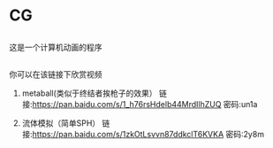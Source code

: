 # CG

##
这是一个计算机动画的程序

##
你可以在该链接下欣赏视频

1. metaball(类似于终结者挨枪子的效果）
链接:https://pan.baidu.com/s/1_h76rsHdelb44MrdIlhZUQ  密码:un1a

2. 流体模拟（简单SPH）
链接:https://pan.baidu.com/s/1zkOtLsvvn87ddkclT6KVKA  密码:2y8m
